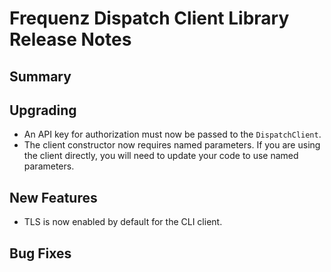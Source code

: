 # Frequenz Dispatch Client Library Release Notes

## Summary

<!-- Here goes a general summary of what this release is about -->

## Upgrading

* An API key for authorization must now be passed to the `DispatchClient`.
* The client constructor now requires named parameters. If you are using the client directly, you will need to update your code to use named parameters.

## New Features

* TLS is now enabled by default for the CLI client.

## Bug Fixes

<!-- Here goes notable bug fixes that are worth a special mention or explanation -->
